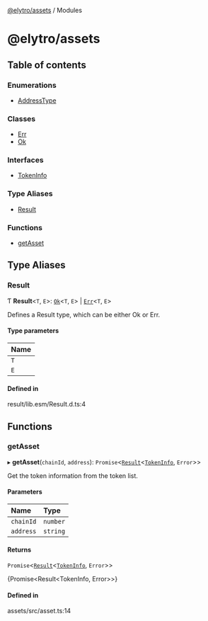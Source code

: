 [@elytro/assets](README.md) / Modules

# @elytro/assets

## Table of contents

### Enumerations

- [AddressType](enums/AddressType.md)

### Classes

- [Err](classes/Err.md)
- [Ok](classes/Ok.md)

### Interfaces

- [TokenInfo](interfaces/TokenInfo.md)

### Type Aliases

- [Result](modules.md#result)

### Functions

- [getAsset](modules.md#getasset)

## Type Aliases

### Result

Ƭ **Result**\<`T`, `E`\>: [`Ok`](classes/Ok.md)\<`T`, `E`\> \| [`Err`](classes/Err.md)\<`T`, `E`\>

Defines a Result type, which can be either Ok or Err.

#### Type parameters

| Name |
| :------ |
| `T` |
| `E` |

#### Defined in

result/lib.esm/Result.d.ts:4

## Functions

### getAsset

▸ **getAsset**(`chainId`, `address`): `Promise`\<[`Result`](modules.md#result)\<[`TokenInfo`](interfaces/TokenInfo.md), `Error`\>\>

Get the token information from the token list.

#### Parameters

| Name | Type |
| :------ | :------ |
| `chainId` | `number` |
| `address` | `string` |

#### Returns

`Promise`\<[`Result`](modules.md#result)\<[`TokenInfo`](interfaces/TokenInfo.md), `Error`\>\>

{Promise<Result<TokenInfo, Error>>}

#### Defined in

assets/src/asset.ts:14
